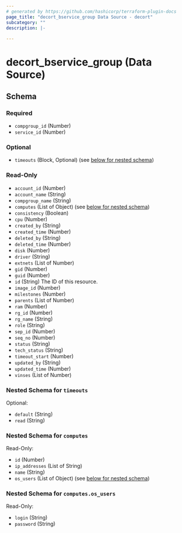 ```yaml
---
# generated by https://github.com/hashicorp/terraform-plugin-docs
page_title: "decort_bservice_group Data Source - decort"
subcategory: ""
description: |-
  
---
```


# decort_bservice_group (Data Source)





<!-- schema generated by tfplugindocs -->
## Schema

### Required

- `compgroup_id` (Number)
- `service_id` (Number)

### Optional

- `timeouts` (Block, Optional) (see [below for nested schema](#nestedblock--timeouts))

### Read-Only

- `account_id` (Number)
- `account_name` (String)
- `compgroup_name` (String)
- `computes` (List of Object) (see [below for nested schema](#nestedatt--computes))
- `consistency` (Boolean)
- `cpu` (Number)
- `created_by` (String)
- `created_time` (Number)
- `deleted_by` (String)
- `deleted_time` (Number)
- `disk` (Number)
- `driver` (String)
- `extnets` (List of Number)
- `gid` (Number)
- `guid` (Number)
- `id` (String) The ID of this resource.
- `image_id` (Number)
- `milestones` (Number)
- `parents` (List of Number)
- `ram` (Number)
- `rg_id` (Number)
- `rg_name` (String)
- `role` (String)
- `sep_id` (Number)
- `seq_no` (Number)
- `status` (String)
- `tech_status` (String)
- `timeout_start` (Number)
- `updated_by` (String)
- `updated_time` (Number)
- `vinses` (List of Number)

<a id="nestedblock--timeouts"></a>
### Nested Schema for `timeouts`

Optional:

- `default` (String)
- `read` (String)


<a id="nestedatt--computes"></a>
### Nested Schema for `computes`

Read-Only:

- `id` (Number)
- `ip_addresses` (List of String)
- `name` (String)
- `os_users` (List of Object) (see [below for nested schema](#nestedobjatt--computes--os_users))

<a id="nestedobjatt--computes--os_users"></a>
### Nested Schema for `computes.os_users`

Read-Only:

- `login` (String)
- `password` (String)


